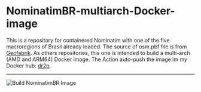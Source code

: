 # NominatimBR-multiarch-Docker-image
This is a repository for containered Nominatim with one of the five macroregions of Brasil already loaded. The source of osm.pbf file is from [Geofabrik](https://download.geofabrik.de/south-america/brazil.html).
As others repositories, this one is intended to build a multi-arch (AMD and ARM64) Docker image. 
The Action auto-push the image im my Docker hub: [dr2p](https://hub.docker.com/u/dr2p).

____________________________________________
![Build NominatimBR Image](https://github.com/dr2pedro/NominatimBR-multiarch-Docker-image/workflows/Build%20NominatimBR%20Image/badge.svg)
